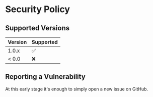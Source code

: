 # Security Policy

## Supported Versions

| Version | Supported          |
| ------- | ------------------ |
| 1.0.x   | :white_check_mark: |
| < 0.0   | :x:                |

## Reporting a Vulnerability

At this early stage it's enough to simply open a new issue on GitHub.
